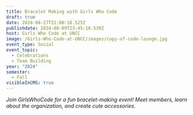 ```yaml
---
title: Bracelet Making with Girls Who Code
draft: true
date: 2024-08-27T21:00:18.525Z
publishdate: 2024-08-09T23:45:18.539Z
host: Girls Who Code at UNCC
image: /Girls-Who-Code-at-UNCC/images/copy-of-code-lounge.jpg
event_type: Social
event_topic:
  - Celebrations
  - Team Building
year: "2024"
semester:
  - Fall
visibleInCMS: true
---
```

<!--StartFragment-->

*Join GirlsWhoCode for a fun bracelet-making event! Meet members, learn about the organization, and create cute accessories.*

<!--EndFragment-->